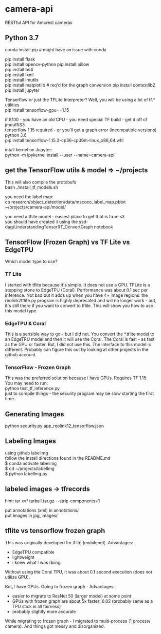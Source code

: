# camera-api
RESTful API for Amcrest cameras

## Python 3.7
conda install pip # might have an issue with conda

pip install flask  
pip install opencv-python
pip install pillow  
pip install bs4  
pip install lxml  
pip install imutils  
pip install matplotlib   # req'd for the graph conversion
pip install contextlib2  
pip install jupyter  

Tensorflow or just the TFLite Interpreter?  Well, you will be using a lot of tf.* utilities  
pip install tensorflow-gpu==1.15  

if 8100 - you have an old CPU - you need special TF build - get it off of jmduff/S3  
tensorflow 1.15 required - or you'll get a graph error (incompatible versions)  
python 3.6  
pip install tensorflow-1.15.2-cp36-cp36m-linux_x86_64.whl   

intall kernel on Jupyter:  
python -m ipykernel install --user --name=camera-api  

## get the TensorFlow utils & model => ~/projects
This will also compile the protobufs  
bash ./install_tf_models.sh

you need the label map:  
cp research/object_detection/data/mscoco_label_map.pbtxt ~/projects/camera-api/model/  

you need a tflite model - easiest place to get that is from s3  
you should have created it using the ssd-dag/UnderstandingTensorRT_ConvertGraph notebook  

## TensorFlow (Frozen Graph) vs TF Lite vs EdgeTPU
Which model type to use?  
### TF Lite
I started with tflite because it's simple.   It does not use a GPU.   TFLite is a stepping stone to EdgeTPU (Coral).    Performance was about 0.1 sec per inference.   Not bad but it adds up when you have 4+ image regions.    the reolink2tflite.py program is highly deprecated and will no longer work - but, it's still there if you want to convert to tflite.   This will show you how to use this model type.

### EdgeTPU & Coral
This is a sensible way to go - but I did not.   You convert the *.tflite model to an EdgeTPU model and then it will use the Coral.   The Coral is fast - as fast as the GPU or faster.   But, I did not use this.   The interface to this model is different.   Probably can figure this out by looking at other projects in the github account.  

### TensorFlow - Frozen Graph
This was the preferred solution because I have GPUs.   Requires TF 1.15   
You may need to run:  
  python test_tf_inference.py  
just to compile things - the security program may be slow starting the first time.

## Generating Images

python security.py app_reolink12_tensorflow.json  

## Labeling Images

using github labelimg  
follow the install directions found in the README.md  
$ conda activate labelimg  
$ cd ~/projects/labelImg  
$ python labelImg.py  

## labeled images -> tfrecords
hint:  tar xvf tarball.tar.gz  --strip-components=1  

put annotations (xml) in annotations/  
put images in jpg_images/  


## tflite vs tensorflow frozen graph

This was originally developed for tflite (mobilenet).   Advantages:
- EdgeTPU compatible
- lightweight
- I knew what I was doing

Without using the Coral TPU, it was about 0.1 second execution (does not utilize GPU).  

But, I have GPUs.   Going to frozen graph - Advantages:
- easier to migrate to ResNet 50 (larger model) at some point
- GPUs with frozen graph are about 5x faster:  0.02  (probably same as a TPU stick in all fairness)
- probably slightly more accurate

While migrating to frozen graph - I migrated to multi-process (1 process/ camera).   And things got messy and disorganized.


